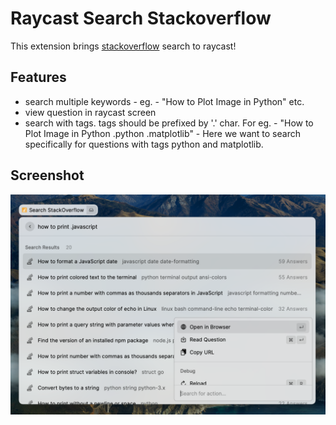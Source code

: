 # Raycast Search Stackoverflow

This extension brings [stackoverflow](https://stackoverflow.com/) search to raycast!


## Features

- search multiple keywords - eg. - "How to Plot Image in Python" etc.
- view question in raycast screen
- search with tags. tags should be prefixed by '.' char. For eg. - "How to Plot Image in Python .python .matplotlib" - Here we want to search specifically for questions with tags python and matplotlib.

## Screenshot

![](images/screenshot.png)
